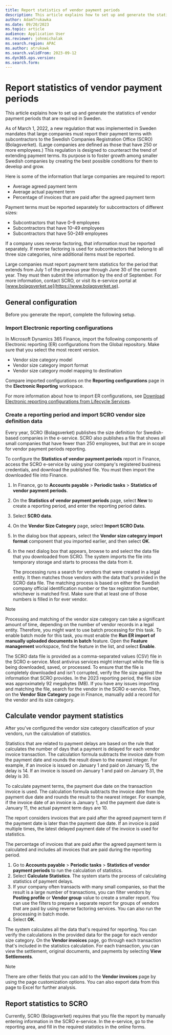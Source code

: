 ```yaml
---
title: Report statistics of vendor payment periods
description: This article explains how to set up and generate the statistics of vendor payment periods that are required in Sweden.
author: AdamTrukawka
ms.date: 09/20/2023
ms.topic: article
audience: Application User
ms.reviewer: johnmichalak
ms.search.region: APAC
ms.author: atrukawk
ms.search.validFrom: 2023-09-12
ms.dyn365.ops.version: 
ms.search.form: 
---
```


# Report statistics of vendor payment periods

This article explains how to set up and generate the statistics of vendor payment periods that are required in Sweden.

As of March 1, 2022, a new regulation that was implemented in Sweden mandates that large companies must report their payment terms with subcontractors to the Swedish Companies Registration Office (SCRO) (Bolagsverket). (Large companies are defined as those that have 250 or more employees.) This regulation is designed to counteract the trend of extending payment terms. Its purpose is to foster growth among smaller Swedish companies by creating the best possible conditions for them to develop and grow.

Here is some of the information that large companies are required to report:

- Average agreed payment term
- Average actual payment term
- Percentage of invoices that are paid after the agreed payment term

Payment terms must be reported separately for subcontractors of different sizes:

- Subcontractors that have 0–9 employees
- Subcontractors that have 10–49 employees
- Subcontractors that have 50–249 employees

If a company uses reverse factoring, that information must be reported separately. If reverse factoring is used for subcontractors that belong to all three size categories, nine additional items must be reported.

Large companies must report payment term statistics for the period that extends from July 1 of the previous year through June 30 of the current year. They must then submit the information by the end of September. For more information, contact SCRO, or visit its e-service portal at [www.bolagsverket.se](https://www.bolagsverket.se).

## General configuration

Before you generate the report, complete the following setup.

### Import Electronic reporting configurations

In Microsoft Dynamics 365 Finance, import the following components of Electronic reporting (ER) configurations from the Global repository. Make sure that you select the most recent version.

- Vendor size category model
- Vendor size category import format
- Vendor size category model mapping to destination

Compare imported configurations on the **Reporting configurations** page in the **Electronic Reporting** workspace.

For more information about how to import ER configurations, see [Download Electronic reporting configurations from Lifecycle Services](../../../fin-ops-core/dev-itpro/analytics/download-electronic-reporting-configuration-lcs.md).

### Create a reporting period and import SCRO vendor size definition data

Every year, SCRO (Bolagsverket) publishes the size definition for Swedish-based companies in the e-service. SCRO also publishes a file that shows all small companies that have fewer than 250 employees, but that are in scope for vendor payment periods reporting.

To configure the **Statistics of vendor payment periods** report in Finance, access the SCRO e-service by using your company's registered business credentials, and download the published file. You must then import the downloaded file into Finance.

1. In Finance, go to **Accounts payable** \> **Periodic tasks** \> **Statistics of vendor payment periods**.
2. On the **Statistics of vendor payment periods** page, select **New** to create a reporting period, and enter the reporting period dates.
3. Select **SCRO data**.
4. On the **Vendor Size Category** page, select **Import SCRO Data**.
5. In the dialog box that appears, select the **Vendor size category import format** component that you imported earlier, and then select **OK**.
6. In the next dialog box that appears, browse to and select the data file that you downloaded from SCRO. The system imports the file into temporary storage and starts to process the data from it.

    The processing runs a search for vendors that were created in a legal entity. It then matches those vendors with the data that's provided in the SCRO data file. The matching process is based on either the Swedish company official identification number or the tax registration number, whichever is matched first. Make sure that at least one of those numbers is filled in for ever vendor.

> [!NOTE]
> Processing and matching of the vendor size category can take a significant amount of time, depending on the number of vendor records in a legal entity. Therefore, you might want to use batch processing for this task. To enable batch mode for this task, you must enable the **Run ER import of manually uploaded documents in batch** feature. Open the **Feature management** workspace, find the feature in the list, and select **Enable**.

The SCRO data file is provided as a comma-separated values (CSV) file in the SCRO e-service. Most antivirus services might interrupt while the file is being downloaded, saved, or processed. To ensure that the file is completely downloaded and isn't corrupted, verify the file size against the information that SCRO provides. In the 2023 reporting period, the file size was approximately 92 megabytes (MB). If you have any issues importing and matching the file, search for the vendor in the SCRO e-service. Then, on the **Vendor Size Category** page in Finance, manually add a record for the vendor and its size category.

## Calculate vendor payment statistics

After you've configured the vendor size category classification of your vendors, run the calculation of statistics.

Statistics that are related to payment delays are based on the rule that calculates the number of days that a payment is delayed for each vendor invoice transaction. The calculation formula subtracts the invoice date from the payment date and rounds the result down to the nearest integer. For example, if an invoice is issued on January 1 and paid on January 15, the delay is 14. If an invoice is issued on January 1 and paid on January 31, the delay is 30.

To calculate payment terms, the payment due date on the transaction invoice is used. The calculation formula subtracts the invoice date from the payment due date and rounds the result to the nearest integer. For example, if the invoice date of an invoice is January 1, and the payment due date is January 11, the actual payment term days are 10.

The report considers invoices that are paid after the agreed payment term if the payment date is later than the payment due date. If an invoice is paid multiple times, the latest delayed payment date of the invoice is used for statistics.

The percentage of invoices that are paid after the agreed payment term is calculated and includes all invoices that are paid during the reporting period.

1.	Go to **Accounts payable** \> **Periodic tasks** \> **Statistics of vendor payment periods** to run the calculation of statistics.
2.	Select **Calculate Statistics**. The system starts the process of calculating statistics of payment delays.
3. If your company often transacts with many small companies, so that the result is a large number of transactions, you can filter vendors by **Posting profile** or **Vendor group** value to create a smaller report. You can use the filters to prepare a separate report for groups of vendors that are paid by using reverse factoring services. You can also run the processing in batch mode.
4. Select **OK**.

The system calculates all the data that's required for reporting. You can verify the calculations in the provided data for the page for each vendor size category. On the **Vendor invoices** page, go through each transaction that's included in the statistics calculation. For each transaction, you can view the settlement, original documents, and payments by selecting **View Settlements**.

> [!NOTE]
> There are other fields that you can add to the **Vendor invoices** page by using the page customization options. You can also export data from this page to Excel for further analysis.

## Report statistics to SCRO

Currently, SCRO (Bolagsverket) requires that you file the report by manually entering information in the SCRO e-service. In the e-service, go to the reporting area, and fill in the required statistics in the online forms.

